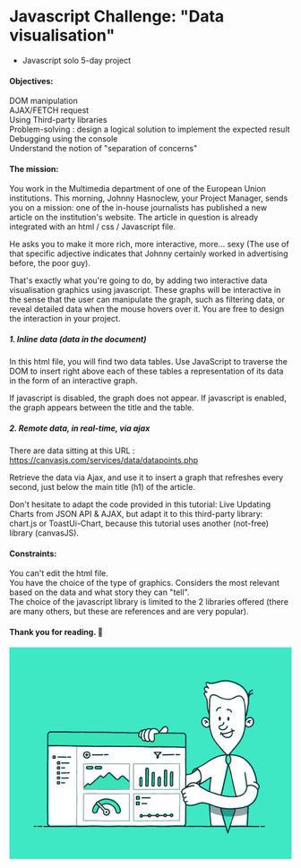 # Javascript Challenge: "Data visualisation"
 - Javascript solo 5-day project

#### Objectives: 
DOM manipulation     
AJAX/FETCH request     
Using Third-party libraries     
Problem-solving : design a logical solution to implement the expected result
Debugging using the console     
Understand the notion of "separation of concerns"     

#### The mission:
You work in the Multimedia department of one of the European Union institutions. This morning, Johnny Hasnoclew, your Project Manager, sends you on a mission: one of the in-house journalists has published a new article on the institution's website. The article in question is already integrated with an html / css / Javascript file.

He asks you to make it more rich, more interactive, more... sexy (The use of that specific adjective indicates that Johnny certainly worked in advertising before, the poor guy).

That's exactly what you're going to do, by adding two interactive data visualisation graphics using javascript. These graphs will be interactive in the sense that the user can manipulate the graph, such as filtering data, or reveal detailed data when the mouse hovers over it. You are free to design the interaction in your project.

##### 1. Inline data (data in the document)
In this html file, you will find two data tables. Use JavaScript to traverse the DOM to insert right above each of these tables a representation of its data in the form of an interactive graph.

If javascript is disabled, the graph does not appear. If javascript is enabled, the graph appears between the title and the table.

##### 2. Remote data, in real-time, via ajax
There are data sitting at this URL : https://canvasjs.com/services/data/datapoints.php

Retrieve the data via Ajax, and use it to insert a graph that refreshes every second, just below the main title (h1) of the article.

Don't hesitate to adapt the code provided in this tutorial: Live Updating Charts from JSON API & AJAX, but adapt it to this third-party library: chart.js or ToastUi-Chart, because this tutorial uses another (not-free) library (canvasJS).

#### Constraints:
You can't edit the html file.     
You have the choice of the type of graphics. Considers the most relevant based on the data and what story they can "tell".     
The choice of the javascript library is limited to the 2 libraries offered (there are many others, but these are references and are very popular).     

#### Thank you for reading. :european_post_office: 

![Data visualisation gif](./image/js-2.gif "Data visualisation gif")
